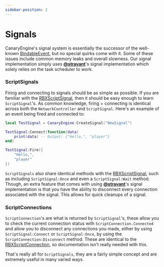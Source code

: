 ```yaml
---
sidebar-position: 2
---
```


# Signals

CanaryEngine's signal system is essentially the successor of the well-known [BindableEvent](https://create.roblox.com/docs/reference/engine/classes/BindableEvent), but no special quirks come with it. Some of these issues include common memory leaks and overall slowness. Our signal implementation simply uses **[@stravant](https://github.com/stravant)**'s signal implementation which solely relies on the task scheduler to work.

### ScriptSignals

Firing and connecting to signals should be as simple as possible. If you are familiar with the [RBXScriptSignal](https://create.roblox.com/docs/reference/engine/datatypes/RBXScriptSignal), then it should be easy enough to learn `ScriptSignal`'s. As common knowledge, firing + connecting is identical across both the `NetworkController` and `ScriptSignal`. Here's an example of an event being fired and connected to:

```lua
local TestSignal = CanaryEngine.CreateSignal("NewSignal")

TestSignal:Connect(function(data)
    print(data) -- Output: {"Hello,", "player"}
end)

TestSignal:Fire({
    "Hello,",
    "player"
})
```

`ScriptSignals` also share identical methods with the [RBXScriptSignal](https://create.roblox.com/docs/reference/engine/datatypes/RBXScriptSignal), such as including `ScriptSignal:Once` and even a `ScriptSignal:Wait` method. Though, an extra feature that comes with using **[@stravant](https://github.com/stravant)**'s signal implementation is that you have the ability to disconnect every connection associated with the signal. This allows for quick cleanups of a signal. 

### ScriptConnections

`ScriptConnection`'s are what is returned by `ScriptSignal`'s, these allow you to check the current connection status with `ScriptConnection.Connected` and allow you to disconnect any connections you made, either by using `ScriptSignal:Connect` or `ScriptSignal:Once`, by using the `ScriptConnection:Disconnect` method. These are identical to the [RBXScriptConnection](https://create.roblox.com/docs/reference/engine/datatypes/RBXScriptConnection), so documentation isn't really needed with this.

That's really all for `ScriptSignals`, they are a fairly simple concept and are extremely useful in many varied ways.